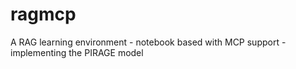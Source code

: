 # ragmcp
A RAG learning environment - notebook based with MCP support - implementing the PIRAGE model
